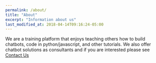 ```yaml
---
permalink: /about/
title: "About"
excerpt: "Information about us"
last_modified_at: 2018-04-14T09:16:24-05:00
---
```



We are a training platform that enjoys teaching others how to build chatbots, code in python/javascript, and other tutorials.  We also offer chatbot solutions as consultants and if you are interested please see [Contact Us](www.geekedoutsolutions.com/contact)

